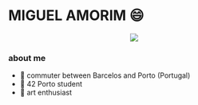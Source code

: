 # MIGUEL AMORIM 😄

<div id="header" align="center">
  <img src="https://giphy.com/static/img/sdk/cat.gif"/>
</div>

### about me
- 🌿 commuter between Barcelos and Porto (Portugal)
- 🌿 42 Porto student
- 🌿 art enthusiast
<!--
**m1gu3l-droid/m1gu3l-droid** is a ✨ _special_ ✨ repository because its `README.md` (this file) appears on your GitHub profile.

Here are some ideas to get you started:

- 🔭 I’m currently working on ...
- 🌱 I’m currently learning ...
- 👯 I’m looking to collaborate on ...
- 🤔 I’m looking for help with ...
- 💬 Ask me about ...
- 📫 How to reach me: ...
- 😄 Pronouns: ...
- ⚡ Fun fact: ...
-->
